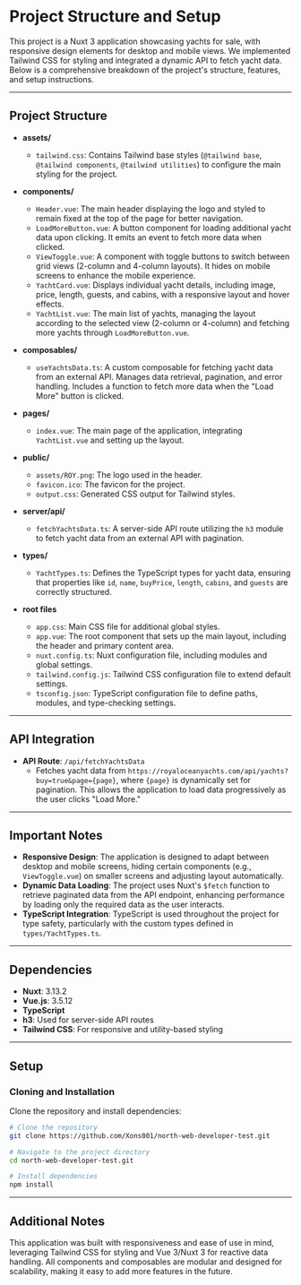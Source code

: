 # Project Structure and Setup

This project is a Nuxt 3 application showcasing yachts for sale, with responsive design elements for desktop and mobile views. We implemented Tailwind CSS for styling and integrated a dynamic API to fetch yacht data. Below is a comprehensive breakdown of the project's structure, features, and setup instructions.

---

## Project Structure

* **assets/**
  * `tailwind.css`: Contains Tailwind base styles (`@tailwind base`, `@tailwind components`, `@tailwind utilities`) to configure the main styling for the project.

* **components/**
  * `Header.vue`: The main header displaying the logo and styled to remain fixed at the top of the page for better navigation.
  * `LoadMoreButton.vue`: A button component for loading additional yacht data upon clicking. It emits an event to fetch more data when clicked.
  * `ViewToggle.vue`: A component with toggle buttons to switch between grid views (2-column and 4-column layouts). It hides on mobile screens to enhance the mobile experience.
  * `YachtCard.vue`: Displays individual yacht details, including image, price, length, guests, and cabins, with a responsive layout and hover effects.
  * `YachtList.vue`: The main list of yachts, managing the layout according to the selected view (2-column or 4-column) and fetching more yachts through `LoadMoreButton.vue`.

* **composables/**
  * `useYachtsData.ts`: A custom composable for fetching yacht data from an external API. Manages data retrieval, pagination, and error handling. Includes a function to fetch more data when the "Load More" button is clicked.

* **pages/**
  * `index.vue`: The main page of the application, integrating `YachtList.vue` and setting up the layout.

* **public/**
  * `assets/ROY.png`: The logo used in the header.
  * `favicon.ico`: The favicon for the project.
  * `output.css`: Generated CSS output for Tailwind styles.

* **server/api/**
  * `fetchYachtsData.ts`: A server-side API route utilizing the `h3` module to fetch yacht data from an external API with pagination.

* **types/**
  * `YachtTypes.ts`: Defines the TypeScript types for yacht data, ensuring that properties like `id`, `name`, `buyPrice`, `length`, `cabins`, and `guests` are correctly structured.

* **root files**
  * `app.css`: Main CSS file for additional global styles.
  * `app.vue`: The root component that sets up the main layout, including the header and primary content area.
  * `nuxt.config.ts`: Nuxt configuration file, including modules and global settings.
  * `tailwind.config.js`: Tailwind CSS configuration file to extend default settings.
  * `tsconfig.json`: TypeScript configuration file to define paths, modules, and type-checking settings.

---

## API Integration

* **API Route**: `/api/fetchYachtsData`
  * Fetches yacht data from `https://royaloceanyachts.com/api/yachts?buy=true&page={page}`, where `{page}` is dynamically set for pagination. This allows the application to load data progressively as the user clicks "Load More."

---

## Important Notes

* **Responsive Design**: The application is designed to adapt between desktop and mobile screens, hiding certain components (e.g., `ViewToggle.vue`) on smaller screens and adjusting layout automatically.
* **Dynamic Data Loading**: The project uses Nuxt's `$fetch` function to retrieve paginated data from the API endpoint, enhancing performance by loading only the required data as the user interacts.
* **TypeScript Integration**: TypeScript is used throughout the project for type safety, particularly with the custom types defined in `types/YachtTypes.ts`.

---

## Dependencies

* **Nuxt**: 3.13.2
* **Vue.js**: 3.5.12
* **TypeScript**
* **h3**: Used for server-side API routes
* **Tailwind CSS**: For responsive and utility-based styling

---

## Setup

### Cloning and Installation

Clone the repository and install dependencies:

```bash
# Clone the repository
git clone https://github.com/Xons001/north-web-developer-test.git

# Navigate to the project directory
cd north-web-developer-test.git

# Install dependencies
npm install
```
---

## Additional Notes
This application was built with responsiveness and ease of use in mind, leveraging Tailwind CSS for styling and Vue 3/Nuxt 3 for reactive data handling. All components and composables are modular and designed for scalability, making it easy to add more features in the future.

